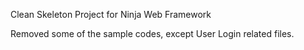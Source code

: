 Clean Skeleton Project for Ninja Web Framework

Removed some of the sample codes, except User Login related files.
